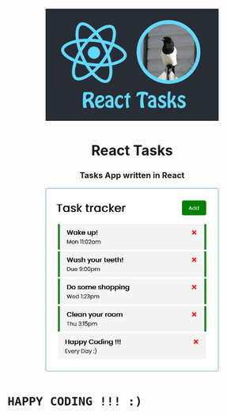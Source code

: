 <p align="center"><img src="pic/tasks.png" width="350px"></p>

<h1 align="center">
    <strong>React Tasks</strong>
</h1>
<h3 align="center">
    <p>Tasks App written in React</p>
</h3>

<p align="center"><img src="pic/screenshot.png" width="350px"></p>


# `HAPPY CODING !!! :)`

